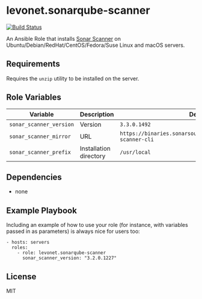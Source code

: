 # levonet.sonarqube-scanner
[![Build Status](https://travis-ci.org/levonet/ansible-sonarqube-scanner.svg?branch=master)](https://travis-ci.org/levonet/ansible-sonarqube-scanner)

An Ansible Role that installs [Sonar Scanner](https://docs.sonarqube.org/display/SCAN/Analyzing+with+SonarQube+Scanner)
on Ubuntu/Debian/RedHat/CentOS/Fedora/Suse Linux and macOS servers.

## Requirements

Requires the `unzip` utility to be installed on the server.

## Role Variables

| Variable                | Description            | Default      |
|-------------------------|------------------------|--------------|
| `sonar_scanner_version` | Version                | `3.3.0.1492` |
| `sonar_scanner_mirror`  | URL | `https://binaries.sonarsource.com/Distribution/sonar-scanner-cli` |
| `sonar_scanner_prefix`  | Installation directory | `/usr/local` |

## Dependencies

- none

## Example Playbook

Including an example of how to use your role (for instance, with variables passed in as parameters) is always nice for users too:

    - hosts: servers
      roles:
        - role: levonet.sonarqube-scanner
          sonar_scanner_version: "3.2.0.1227"

License
-------

MIT
